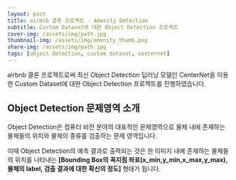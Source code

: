 ```yaml
---
layout: post
title: airbnb 클론 프로젝트 - Amenity Detection
subtitle: Custom Dataset에 대한 Object Detection 프로젝트
cover-img: /assets/img/path.jpg
thumbnail-img: /assets/img/amenity_thumb.png
share-img: /assets/img/path.jpg
tags: [object detection, custom dataset, centernet]
---
```


airbnb 클론 프로젝트로써 최신 Object Detection 딥러닝 모델인 CenterNet을 이용한 Custom Dataset에 대한 Object Detection 프로젝트를 진행하였습니다.

## Object Detection 문제영역 소개

Object Detection은 컴퓨터 비전 분야의 대표적인 문제영역으로 물체 내에 존재하는 물체들의 위치와 물체의 종류를 검출하는 문제 영역입니다. 

이때 Object Detection의 예측 결과로 출력되는 것은 한 이미지 내에 존재하는 물체들의 위치를 나타내는 **[Bounding Box의 꼭지점 좌표(x_min,y_min,x_max,y_max), 물체의 label, 검출 결과에 대한 확신의 정도]** 형태가 됩니다.

